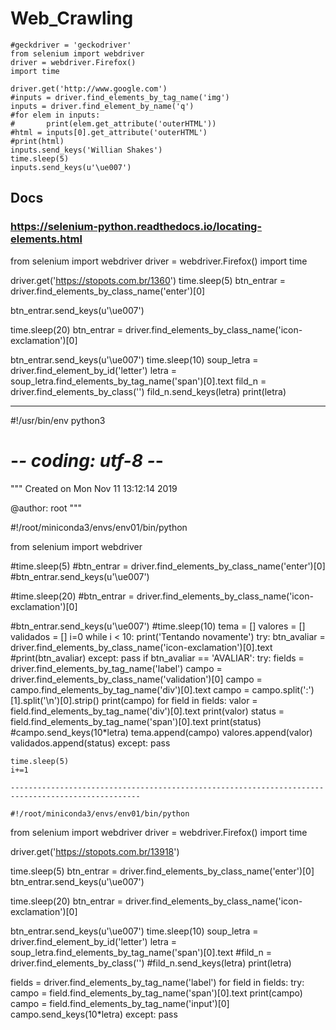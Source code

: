 # Web_Crawling  
```
#geckdriver = 'geckodriver'
from selenium import webdriver
driver = webdriver.Firefox()
import time

driver.get('http://www.google.com')
#inputs = driver.find_elements_by_tag_name('img')
inputs = driver.find_element_by_name('q')
#for elem in inputs: 
#       print(elem.get_attribute('outerHTML'))
#html = inputs[0].get_attribute('outerHTML')
#print(html)
inputs.send_keys('Willian Shakes')
time.sleep(5)
inputs.send_keys(u'\ue007')
```
## Docs
### https://selenium-python.readthedocs.io/locating-elements.html
  
from selenium import webdriver
driver = webdriver.Firefox()
import time

driver.get('https://stopots.com.br/1360')
time.sleep(5)
btn_entrar = driver.find_elements_by_class_name('enter')[0]

btn_entrar.send_keys(u'\ue007')

time.sleep(20)
btn_entrar = driver.find_elements_by_class_name('icon-exclamation')[0]

btn_entrar.send_keys(u'\ue007')
time.sleep(10)
soup_letra = driver.find_element_by_id('letter')
letra = soup_letra.find_elements_by_tag_name('span')[0].text
fild_n = driver.find_elements_by_class('')
fild_n.send_keys(letra)
print(letra)

---------------------------------------------------------------

#!/usr/bin/env python3
# -*- coding: utf-8 -*-
"""
Created on Mon Nov 11 13:12:14 2019

@author: root
"""

#!/root/miniconda3/envs/env01/bin/python

from selenium import webdriver

#time.sleep(5)
#btn_entrar = driver.find_elements_by_class_name('enter')[0]
#btn_entrar.send_keys(u'\ue007')

#time.sleep(20)
#btn_entrar = driver.find_elements_by_class_name('icon-exclamation')[0]

#btn_entrar.send_keys(u'\ue007')
#time.sleep(10)
tema = []
valores = []
validados = []
i=0
while i < 10:
    print('Tentando novamente')
    try:
        btn_avaliar = driver.find_elements_by_class_name('icon-exclamation')[0].text
    #print(btn_avaliar)
    except:
        pass
    if btn_avaliar == 'AVALIAR':
        try:
            fields = driver.find_elements_by_tag_name('label')
            campo = driver.find_elements_by_class_name('validation')[0]
            campo = campo.find_elements_by_tag_name('div')[0].text
            campo = campo.split(':')[1].split('\n')[0].strip()
            print(campo)
            for field in fields:
                valor = field.find_elements_by_tag_name('div')[0].text
                print(valor)
                status = field.find_elements_by_tag_name('span')[0].text
                print(status)
                #campo.send_keys(10*letra)
                tema.append(campo)
                valores.append(valor)
                validados.append(status)
        except:
            pass
        
    time.sleep(5)
    i+=1
    
    ---------------------------------------------------------------------------------------------------
    
    #!/root/miniconda3/envs/env01/bin/python

from selenium import webdriver
driver = webdriver.Firefox()
import time

driver.get('https://stopots.com.br/13918')

time.sleep(5)
btn_entrar = driver.find_elements_by_class_name('enter')[0]
btn_entrar.send_keys(u'\ue007')

time.sleep(20)
btn_entrar = driver.find_elements_by_class_name('icon-exclamation')[0]

btn_entrar.send_keys(u'\ue007')
time.sleep(10)
soup_letra = driver.find_element_by_id('letter')
letra = soup_letra.find_elements_by_tag_name('span')[0].text
#fild_n = driver.find_elements_by_class('')
#fild_n.send_keys(letra)
print(letra)

fields = driver.find_elements_by_tag_name('label')
for field in fields:
    try:
        campo = field.find_elements_by_tag_name('span')[0].text
        print(campo)
        campo = field.find_elements_by_tag_name('input')[0]
        campo.send_keys(10*letra)
    except:
        pass
    
